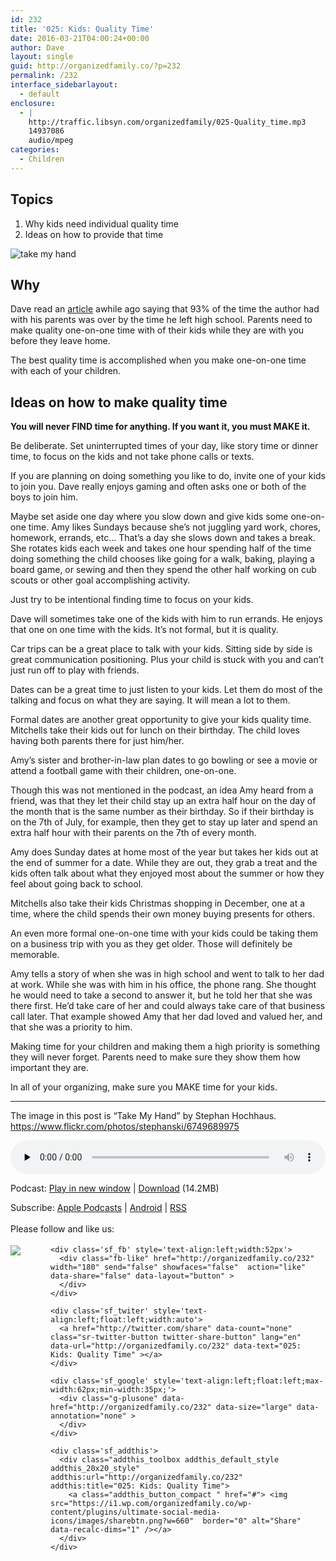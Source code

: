 ```yaml
---
id: 232
title: '025: Kids: Quality Time'
date: 2016-03-21T04:00:24+00:00
author: Dave
layout: single
guid: http://organizedfamily.co/?p=232
permalink: /232
interface_sidebarlayout:
  - default
enclosure:
  - |
    http://traffic.libsyn.com/organizedfamily/025-Quality_time.mp3
    14937086
    audio/mpeg
categories:
  - Children
---
```

## Topics

  1. Why kids need individual quality time
  2. Ideas on how to provide that time

<img src="https://i1.wp.com/organizedfamily.co/wp-content/uploads/2016/03/6749689975_2393a32ba0_z.jpg?w=660" alt="take my hand" data-recalc-dims="1" /> 

## Why

Dave read an [article](http://waitbutwhy.com/2015/12/the-tail-end.html) awhile ago saying that 93% of the time the author had with his parents was over by the time he left high school. Parents need to make quality one-on-one time with of their kids while they are with you before they leave home.

The best quality time is accomplished when you make one-on-one time with each of your children.

## Ideas on how to make quality time

**You will never FIND time for anything. If you want it, you must MAKE it.**

Be deliberate. Set uninterrupted times of your day, like story time or dinner time, to focus on the kids and not take phone calls or texts.

If you are planning on doing something you like to do, invite one of your kids to join you. Dave really enjoys gaming and often asks one or both of the boys to join him.

Maybe set aside one day where you slow down and give kids some one-on-one time. Amy likes Sundays because she&#8217;s not juggling yard work, chores, homework, errands, etc&#8230; That&#8217;s a day she slows down and takes a break. She rotates kids each week and takes one hour spending half of the time doing something the child chooses like going for a walk, baking, playing a board game, or sewing and then they spend the other half working on cub scouts or other goal accomplishing activity.

Just try to be intentional finding time to focus on your kids.

Dave will sometimes take one of the kids with him to run errands. He enjoys that one on one time with the kids. It&#8217;s not formal, but it is quality.

Car trips can be a great place to talk with your kids. Sitting side by side is great communication positioning. Plus your child is stuck with you and can&#8217;t just run off to play with friends.

Dates can be a great time to just listen to your kids. Let them do most of the talking and focus on what they are saying. It will mean a lot to them.

Formal dates are another great opportunity to give your kids quality time. Mitchells take their kids out for lunch on their birthday. The child loves having both parents there for just him/her.

Amy&#8217;s sister and brother-in-law plan dates to go bowling or see a movie or attend a football game with their children, one-on-one.

Though this was not mentioned in the podcast, an idea Amy heard from a friend, was that they let their child stay up an extra half hour on the day of the month that is the same number as their birthday. So if their birthday is on the 7th of July, for example, then they get to stay up later and spend an extra half hour with their parents on the 7th of every month.

Amy does Sunday dates at home most of the year but takes her kids out at the end of summer for a date. While they are out, they grab a treat and the kids often talk about what they enjoyed most about the summer or how they feel about going back to school.

Mitchells also take their kids Christmas shopping in December, one at a time, where the child spends their own money buying presents for others.

An even more formal one-on-one time with your kids could be taking them on a business trip with you as they get older. Those will definitely be memorable.

Amy tells a story of when she was in high school and went to talk to her dad at work. While she was with him in his office, the phone rang. She thought he would need to take a second to answer it, but he told her that she was there first. He&#8217;d take care of her and could always take care of that business call later. That example showed Amy that her dad loved and valued her, and that she was a priority to him.

Making time for your children and making them a high priority is something they will never forget. Parents need to make sure they show them how important they are.

In all of your organizing, make sure you MAKE time for your kids.

* * *

The image in this post is &#8220;Take My Hand&#8221; by Stephan Hochhaus. https://www.flickr.com/photos/stephanski/6749689975

<div class="powerpress_player" id="powerpress_player_5347">
  <audio class="wp-audio-shortcode" id="audio-232-27" preload="none" style="width: 100%;" controls="controls"><source type="audio/mpeg" src="http://traffic.libsyn.com/organizedfamily/025-Quality_time.mp3?_=27" /><a href="http://traffic.libsyn.com/organizedfamily/025-Quality_time.mp3">http://traffic.libsyn.com/organizedfamily/025-Quality_time.mp3</a></audio>
</div>

<p class="powerpress_links powerpress_links_mp3">
  Podcast: <a href="http://traffic.libsyn.com/organizedfamily/025-Quality_time.mp3" class="powerpress_link_pinw" target="_blank" title="Play in new window" onclick="return powerpress_pinw('http://organizedfamily.co/?powerpress_pinw=232-podcast');" rel="nofollow">Play in new window</a> | <a href="http://traffic.libsyn.com/organizedfamily/025-Quality_time.mp3" class="powerpress_link_d" title="Download" rel="nofollow" download="025-Quality_time.mp3">Download</a> (14.2MB)
</p>

<p class="powerpress_links powerpress_subscribe_links">
  Subscribe: <a href="https://itunes.apple.com/us/podcast/organized-family/id1047979605?mt=2&ls=1#episodeGuid=http%3A%2F%2Forganizedfamily.co%2F%3Fp%3D232" class="powerpress_link_subscribe powerpress_link_subscribe_itunes" title="Subscribe on Apple Podcasts" rel="nofollow">Apple Podcasts</a> | <a href="http://subscribeonandroid.com/organizedfamily.co/feed/podcast" class="powerpress_link_subscribe powerpress_link_subscribe_android" title="Subscribe on Android" rel="nofollow">Android</a> | <a href="http://organizedfamily.co/feed/podcast" class="powerpress_link_subscribe powerpress_link_subscribe_rss" title="Subscribe via RSS" rel="nofollow">RSS</a>
</p>

<div class='sfsi_Sicons' style='width: 100%; display: inline-block; vertical-align: middle; text-align:left'>
  <div style='margin:0px 8px 0px 0px; line-height: 24px'>
    <span>Please follow and like us:</span>
  </div>
  
  <div class='sfsi_socialwpr'>
    <div class='sf_subscrbe' style='text-align:left;float:left;width:64px'>
      <a href="http://www.specificfeeds.com/widget/emailsubscribe/MTc5ODgx/OA==/" target="_blank"><img src="https://i2.wp.com/organizedfamily.co/wp-content/plugins/ultimate-social-media-icons/images/follow_subscribe.png?w=660" data-recalc-dims="1" /></a>
    </div>
    
    <div class='sf_fb' style='text-align:left;width:52px'>
      <div class="fb-like" href="http://organizedfamily.co/232" width="180" send="false" showfaces="false"  action="like" data-share="false" data-layout="button" >
      </div>
    </div>
    
    <div class='sf_twiter' style='text-align:left;float:left;width:auto'>
      <a href="http://twitter.com/share" data-count="none" class="sr-twitter-button twitter-share-button" lang="en" data-url="http://organizedfamily.co/232" data-text="025: Kids: Quality Time" ></a>
    </div>
    
    <div class='sf_google' style='text-align:left;float:left;max-width:62px;min-width:35px;'>
      <div class="g-plusone" data-href="http://organizedfamily.co/232" data-size="large" data-annotation="none" >
      </div>
    </div>
    
    <div class='sf_addthis'>
      <div class="addthis_toolbox addthis_default_style addthis_20x20_style" addthis:url="http://organizedfamily.co/232" addthis:title="025: Kids: Quality Time">
        <a class="addthis_button_compact " href="#"> <img src="https://i1.wp.com/organizedfamily.co/wp-content/plugins/ultimate-social-media-icons/images/sharebtn.png?w=660"  border="0" alt="Share" data-recalc-dims="1" /></a>
      </div>
    </div>
  </div>
</div>